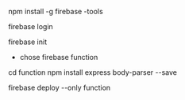 npm install -g firebase -tools

firebase login

firebase init
- chose firebase function

cd function
npm install express body-parser --save


firebase deploy --only function